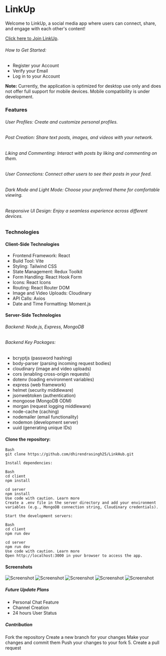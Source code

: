 # LinkUp
Welcome to LinkUp, a social media app where users can connect, share, and engage with each other's content!

 [Click here to Join LinkUp](https://linkup-ds.netlify.app/).
 
###### How to Get Started:
- Register your Account
- Verify your Email
- Log in to your Account

<b>Note:</b> Currently, the application is optimized for desktop use only and does not offer full support for mobile devices. Mobile compatibility is under development.



### Features

###### User Profiles: Create and customize personal profiles.

###### Post Creation: Share text posts, images, and videos with your network.

###### Liking and Commenting: Interact with posts by liking and commenting on them.

###### User Connections: Connect other users to see their posts in your feed.

###### Dark Mode and Light Mode: Choose your preferred theme for comfortable viewing.

###### Responsive UI Design: Enjoy a seamless experience across different devices.

### Technologies

#### Client-Side Technologies
- Frontend Framework: React
- Build Tool: Vite
- Styling: Tailwind CSS
- State Management: Redux Toolkit
- Form Handling: React Hook Form
- Icons: React Icons
- Routing: React Router DOM
- Image and Video Uploads: Cloudinary
- API Calls: Axios
- Date and Time Formatting: Moment.js

####  Server-Side Technologies
###### Backend: Node.js, Express, MongoDB
###### Backend Key Packages: 
- bcryptjs (password hashing)
- body-parser (parsing incoming request bodies)
- cloudinary (image and video uploads)
- cors (enabling cross-origin requests)
- dotenv (loading environment variables)
- express (web framework)
- helmet (security middleware)
- jsonwebtoken (authentication)
- mongoose (MongoDB ODM)
- morgan (request logging middleware)
- node-cache (caching)
- nodemailer (email functionality)
- nodemon (development server)
- uuid (generating unique IDs)

#### Clone the repository:
    Bash
    git clone https://github.com/dhirendrasingh25/LinkHub.git

    Install dependencies: 

    Bash
    cd client
    npm install

    cd server
    npm install
    Use code with caution. Learn more
    Create a .env file in the server directory and add your environment variables (e.g., MongoDB connection string, Cloudinary credentials).

    Start the development servers:

    Bash
    cd client
    npm run dev

    cd server
    npm run dev
    Use code with caution. Learn more
    Open http://localhost:3000 in your browser to access the app.

#### Screenshots

![Screenshot](https://res.cloudinary.com/dzpmwlc9b/image/upload/v1703488770/SOCIALMEDIA/eix1skqmktwifrdsm1dv.png)
![Screenshot](https://res.cloudinary.com/dzpmwlc9b/image/upload/v1703488828/SOCIALMEDIA/umlhqw9kleh2ljj8pjdo.png)
![Screenshot](https://res.cloudinary.com/dzpmwlc9b/image/upload/v1703488752/SOCIALMEDIA/s9qskibr5k7hniqgqfe4.png)
![Screenshot](https://res.cloudinary.com/dzpmwlc9b/image/upload/v1703488733/SOCIALMEDIA/lpddsrmwpemadpwwyezs.png)
![Screenshot](https://res.cloudinary.com/dzpmwlc9b/image/upload/v1703488710/SOCIALMEDIA/p1zjcyjwilzfecxdxyul.png)

##### Future Update Plans
- Personal Chat Feature
- Channel Creation
- 24 hours User Status


##### Contribution
Fork the repository
Create a new branch for your changes
Make your changes and commit them
Push your changes to your fork 5. Create a pull request

